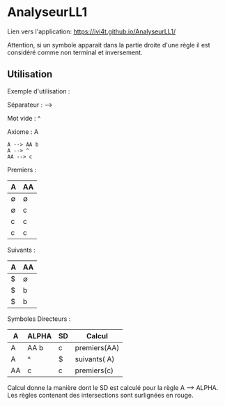# AnalyseurLL1

Lien vers l'application: https://ivi4t.github.io/AnalyseurLL1/

Attention, si un symbole apparait dans la partie droite d'une règle il est considéré comme non terminal et inversement. 

Utilisation
-----------

Exemple d'utilisation :

Séparateur : -->

Mot vide : ^ 

Axiome : A

```
A --> AA b
A --> ^
AA --> c
```
Premiers :

| A | AA |
|---|---|
| ∅	| ∅ |
|∅	|c|
|c|	c|
|c|	c|

Suivants :

|A|	AA|
|---|---|
|$|	∅|
|$|	b|
|$|	b|

Symboles Directeurs :

|A|	ALPHA|	SD|	Calcul|
|--|----|--|----|
|A|	AA b|	c|	premiers(AA)|
|A	|^	|$	|suivants( A)|
|AA	|c	|c	|premiers(c)|

Calcul donne la manière dont le SD est calculé pour la règle A --> ALPHA.
Les règles contenant des intersections sont surlignées en rouge. 

